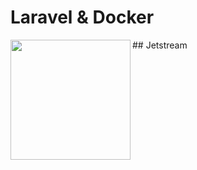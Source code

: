 # Laravel & Docker
<!-- <img src="[https://desarrolloweb.com/home/laravel](https://desarrolloweb.com/storage/tag_images/actual/XLzFK4Nkfc15A4Qn6emJcyP6DvpvdbD46S2mLfbI.png)" align="left" width="192px" height="192px" hspace="10"> -->
<img src="[https://res.cloudinary.com/fogo/image/upload/c_scale,w_192/v1558913673/fogo/blog/fogov3noborder.png](https://desarrolloweb.com/storage/tag_images/actual/XLzFK4Nkfc15A4Qn6emJcyP6DvpvdbD46S2mLfbI.png)" align="left" width="192px" height="192px" />
## Jetstream
